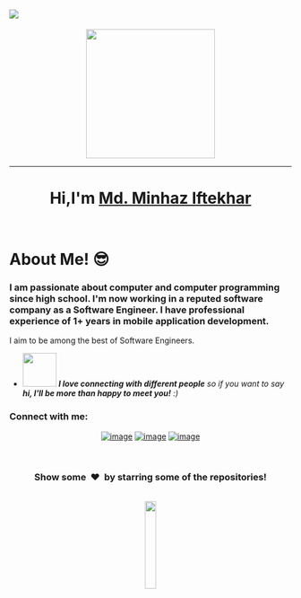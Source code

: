### <h1>![](https://komarev.com/ghpvc/?username=mdminhaziftekhar&color=brightgreen&label=PROFILE+VIEWS)</h1>

<p align="center">
  <img src="https://miro.medium.com/max/2048/1*OohqW5DGh9CQS4hLY5FXzA.png" height="230"/>
</p>
<hr>
<h1 align="center">Hi,I'm <a href="https://github.com/mdminhaziftekhar">Md. Minhaz Iftekhar<a></h1>
<Br>

<h1>About Me! 😎</h1>

### I am passionate about computer and computer programming since high school. I'm now working in a reputed software company as a Software Engineer. I have professional experience of 1+ years in mobile application development.
I aim to be among the best of Software Engineers.
- <img src="https://media.giphy.com/media/LnQjpWaON8nhr21vNW/giphy.gif" width="60"> <em><b>I love connecting with different people</b> so if you want to say <b>hi, I'll be more than happy to meet you!</b> :)</em>


  
  
### Connect with me:


<div align="center">

[![image](https://img.shields.io/badge/LinkedIn-0077B5?style=for-the-badge&logo=linkedin&logoColor=white)](https://www.linkedin.com/in/minhaz-iftekhar-07a5911bb/)
[![image](https://img.shields.io/badge/Facebook-1877F2?style=for-the-badge&logo=facebook&logoColor=white)](https://www.facebook.com/minhaz.khan.31542/)
[![image](https://img.shields.io/badge/Gmail-D14836?style=for-the-badge&logo=gmail&logoColor=white)](mailto:mdminhaziftekhar@gmail.com)
  
</div>
  
 
  <br>
  
<div align="center">
<h3 align="center">Show some &nbsp;❤️&nbsp; by starring some of the repositories!</h3>

  <br>
<img src="https://media.giphy.com/media/jpVnC65DmYeyRL4LHS/giphy.gif" width="20%">

